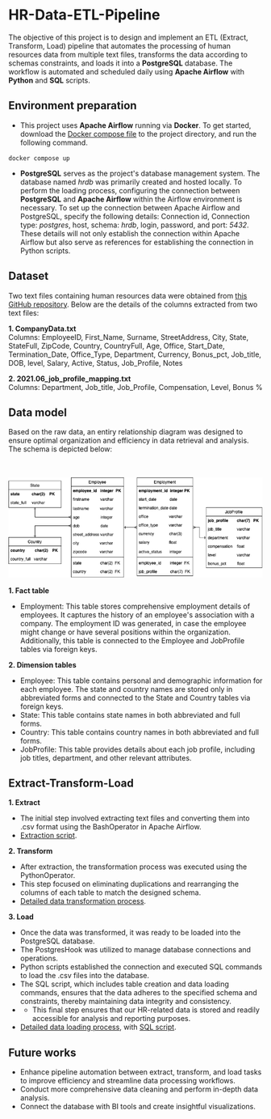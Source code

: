 # HR-Data-ETL-Pipeline

The objective of this project is to design and implement an ETL (Extract, Transform, Load) pipeline that automates the processing of human resources data from multiple text files, transforms the data according to schemas constraints, and loads it into a **PostgreSQL** database. The workflow is automated and scheduled daily using **Apache Airflow** with **Python** and **SQL** scripts. 
  
## Environment preparation

- This project uses **Apache Airflow** running via **Docker**. To get started, download the [Docker compose file](https://airflow.apache.org/docs/apache-airflow/2.9.1/docker-compose.yaml) to the project directory, and run the following command.

```
docker compose up
```
- **PostgreSQL** serves as the project's database management system. The database named *hrdb* was primarily created and hosted locally. To perform the loading process, configuring the connection between **PostgreSQL** and **Apache Airflow** within the Airflow environment is necessary. To set up the connection between Apache Airflow and PostgreSQL, specify the following details: Connection id, Connection type: *postgres*, host, schema: *hrdb*, login, password, and port: *5432*. These details will not only establish the connection within Apache Airflow but also serve as references for establishing the connection in Python scripts.

## Dataset
Two text files containing human resources data were obtained from [this GitHub repository](https://github.com/Koluit/The_Company_Data.git). Below are the details of the columns extracted from two text files:

**1. CompanyData.txt**
<br> Columns: EmployeeID, First_Name, Surname, StreetAddress, City, State, StateFull, ZipCode, Country, CountryFull, Age, Office, Start_Date, Termination_Date, Office_Type, Department, Currency, Bonus_pct, Job_title, DOB, level, Salary, Active, Status, Job_Profile, Notes

**2. 2021.06_job_profile_mapping.txt**
<br> Columns: Department, Job_title, Job_Profile, Compensation, Level, Bonus %

## Data model
Based on the raw data, an entiry relationship diagram was designed to ensure optimal organization and efficiency in data retrieval and analysis. The schema is depicted below:

<br><br> <img src="data_model.png" alt="Data_model"> <br>

**1. Fact table**
- Employment: This table stores comprehensive employment details of employees. It captures the history of an employee's association with a company. The employment ID was generated, in case the employee might change or have several positions within the organization. Additionally, this table is connected to the Employee and JobProfile tables via foreign keys.
  
**2. Dimension tables**
- Employee: This table contains personal and demographic information for each employee. The state and country names are stored only in abbreviated forms and connected to the State and Country tables via foreign keys.
- State: This table contains state names in both abbreviated and full forms.
- Country: This table contains country names in both abbreviated and full forms.
- JobProfile: This table provides details about each job profile, including job titles, department, and other relevant attributes.

## Extract-Transform-Load
**1. Extract**
- The initial step involved extracting text files and converting them into .csv format using the BashOperator in Apache Airflow.
- [Extraction script](dags/exteact.py).

**2. Transform**
- After extraction, the transformation process was executed using the PythonOperator.
- This step focused on eliminating duplications and rearranging the columns of each table to match the designed schema.
- [Detailed data transformation process](dags/transform_load.py).

**3. Load**
- Once the data was transformed, it was ready to be loaded into the PostgreSQL database.
- The PostgresHook was utilized to manage database connections and operations.
- Python scripts established the connection and executed SQL commands to load the .csv files into the database.
- The SQL script, which includes table creation and data loading commands, ensures that the data adheres to the specified schema and constraints, thereby maintaining data integrity and consistency.
- - This final step ensures that our HR-related data is stored and readily accessible for analysis and reporting purposes.
- [Detailed data loading process](dags/transform_load.py), with [SQL script](dags/load_data.sql).

## Future works
- Enhance pipeline automation between extract, transform, and load tasks to improve efficiency and streamline data processing workflows.
- Conduct more comprehensive data cleaning and perform in-depth data analysis.
- Connect the database with BI tools and create insightful visualizations.




